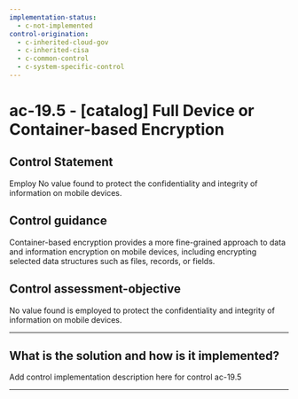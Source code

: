 ```yaml
---
implementation-status:
  - c-not-implemented
control-origination:
  - c-inherited-cloud-gov
  - c-inherited-cisa
  - c-common-control
  - c-system-specific-control
---
```


# ac-19.5 - \[catalog\] Full Device or Container-based Encryption

## Control Statement

Employ No value found to protect the confidentiality and integrity of information on mobile devices.

## Control guidance

Container-based encryption provides a more fine-grained approach to data and information encryption on mobile devices, including encrypting selected data structures such as files, records, or fields.

## Control assessment-objective

No value found is employed to protect the confidentiality and integrity of information on mobile devices.

______________________________________________________________________

## What is the solution and how is it implemented?

Add control implementation description here for control ac-19.5

______________________________________________________________________
